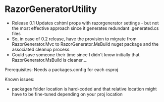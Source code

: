 # RazorGeneratorUtility
- Release 0.1 Updates cshtml props with razorgenerator settings - but not the most effective approach since it generates redundant .generated.cs files
- So, in case of 0.2 release, have the provision to migrate from RazorGenerator.Mvc to RazorGenerator.MsBuild nuget package and the associated cleanup process
- Could save someone their time since I didn't know initially that RazorGenerator.MsBuild is cleaner....

Prerequisites:
Needs a packages.config for each csproj

Known issues:
- packages folder location is hard-coded and that relative location might have to be fine-tuned depending on your proj location
